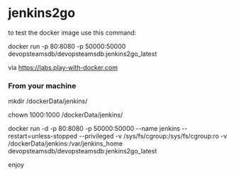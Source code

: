 # jenkins2go

to test the docker image use this command:


docker run -p 80:8080 -p 50000:50000 devopsteamsdb/devopsteamsdb:jenkins2go_latest

via https://labs.play-with-docker.com


### From your machine

mkdir /dockerData/jenkins/

chown 1000:1000 /dockerData/jenkins/

docker run -d -p 80:8080 -p 50000:50000 --name jenkins --restart=unless-stopped --privileged -v /sys/fs/cgroup:/sys/fs/cgroup:ro -v /dockerData/jenkins:/var/jenkins_home devopsteamsdb/devopsteamsdb:jenkins2go_latest


enjoy

